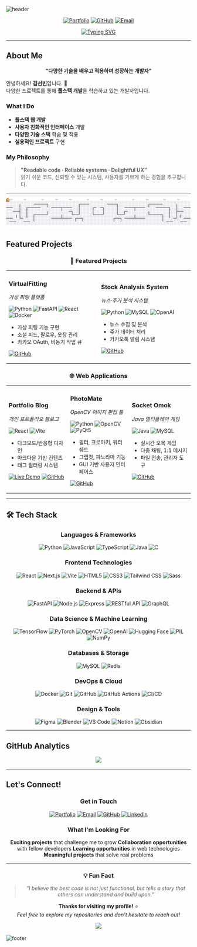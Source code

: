 <!-- 헤더 배너 -->
![header](https://capsule-render.vercel.app/api?type=waving&color=0:7F7FD5,50:86A8E7,100:91EAE4&height=280&section=header&text=SeonBin%20Kim&fontSize=52&fontColor=ffffff&desc=Full-Stack%20Developer%20%C2%B7%20Problem%20Solver%20%C2%B7%20Continuous%20Learner&descSize=18&descAlign=50&descAlignY=70)

<div align="center">

[![Portfolio](https://img.shields.io/badge/Portfolio-FF6B6B?style=for-the-badge&logo=firefox&logoColor=white)](https://toran1678.github.io/my-blog/)
[![GitHub](https://img.shields.io/badge/GitHub-181717?style=for-the-badge&logo=github&logoColor=white)](https://github.com/toran1678?tab=repositories)
[![Email](https://img.shields.io/badge/Email-D14836?style=for-the-badge&logo=gmail&logoColor=white)](mailto:toran16784@gmail.com)

</div>

<div align="center">
  <a href="https://readme-typing-svg.demolab.com">
    <img
      src="https://readme-typing-svg.demolab.com/?font=Fira+Code&weight=600&pause=1500&center=true&vCenter=true&width=600&lines=Full-Stack+Developer;Problem+Solver;Creating+Digital+Experiences;FastAPI+%26+React+%26+Docker&v=2"
      alt="Typing SVG"
    />
  </a>
</div>

---

## About Me

<div align="center">

**"다양한 기술을 배우고 적용하며 성장하는 개발자"**

</div>

안녕하세요! **김선빈**입니다. 👋  
다양한 프로젝트를 통해 **풀스택 개발**을 학습하고 있는 개발자입니다.

### What I Do
- **풀스택 웹 개발**
- **사용자 친화적인 인터페이스** 개발
- **다양한 기술 스택** 학습 및 적용
- **실용적인 프로젝트** 구현

### My Philosophy
> **"Readable code · Reliable systems · Delightful UX"**  
> 읽기 쉬운 코드, 신뢰할 수 있는 시스템, 사용자를 기쁘게 하는 경험을 추구합니다.  

---

<picture>
    <source media="(prefers-color-scheme: dark)" srcset="https://raw.githubusercontent.com/toran1678/toran1678/output/pacman-contribution-graph-dark.svg">
    <source media="(prefers-color-scheme: light)" srcset="https://raw.githubusercontent.com/toran1678/toran1678/output/pacman-contribution-graph.svg">
    <img alt=" " src="https://raw.githubusercontent.com/toran1678/toran1678/output/pacman-contribution-graph.svg">
</picture>

<div align="center">
<!-- <img src="https://raw.githubusercontent.com/toran1678/toran1678/output/snake.svg" alt="Snake animation" /> -->
</div>

## Featured Projects

<div align="center">

### 💎 **Featured Projects**

</div>

<div align="center">

<table>
<tr>
<td width="50%">

### **VirtualFitting**
*가상 피팅 플랫폼*

![Python](https://img.shields.io/badge/Python-3776AB?style=flat&logo=python&logoColor=white)
![FastAPI](https://img.shields.io/badge/FastAPI-009688?style=flat&logo=fastapi&logoColor=white)
![React](https://img.shields.io/badge/React-20232A?style=flat&logo=react&logoColor=61DAFB)
![Docker](https://img.shields.io/badge/Docker-2496ED?style=flat&logo=docker&logoColor=white)

- 가상 피팅 기능 구현
- 소셜 피드, 팔로우, 옷장 관리
- 카카오 OAuth, 비동기 작업 큐

[![GitHub](https://img.shields.io/badge/View_on_GitHub-181717?style=for-the-badge&logo=github&logoColor=white)](https://github.com/toran1678/VirtualFitting)

</td>
<td width="50%">

### **Stock Analysis System**
*뉴스·주가 분석 시스템*

![Python](https://img.shields.io/badge/Python-3776AB?style=flat&logo=python&logoColor=white)
![MySQL](https://img.shields.io/badge/MySQL-4479A1?style=flat&logo=mysql&logoColor=white)
![OpenAI](https://img.shields.io/badge/OpenAI-412991?style=flat&logo=openai&logoColor=white)

- 뉴스 수집 및 분석
- 주가 데이터 처리
- 카카오톡 알림 시스템

[![GitHub](https://img.shields.io/badge/View_on_GitHub-181717?style=for-the-badge&logo=github&logoColor=white)](https://github.com/toran1678/news-stock-analysis-system)

</td>
</tr>
</table>

</div>

<div align="center">

### 🌐 **Web Applications**

</div>

<div align="center">

<table>
<tr>
<td width="33%">

### **Portfolio Blog**
*개인 포트폴리오 블로그*

![React](https://img.shields.io/badge/React-20232A?style=flat&logo=react&logoColor=61DAFB)
![Vite](https://img.shields.io/badge/Vite-646CFF?style=flat&logo=vite&logoColor=white)

- 다크모드/반응형 디자인
- 마크다운 기반 컨텐츠
- 태그 필터링 시스템

[![Live Demo](https://img.shields.io/badge/Live_Demo-FF6B6B?style=for-the-badge&logo=firefox&logoColor=white)](https://toran1678.github.io)
[![GitHub](https://img.shields.io/badge/GitHub-181717?style=for-the-badge&logo=github&logoColor=white)](https://github.com/toran1678/my-blog)

</td>
<td width="33%">

### **PhotoMate**
*OpenCV 이미지 편집 툴*

![Python](https://img.shields.io/badge/Python-3776AB?style=flat&logo=python&logoColor=white)
![OpenCV](https://img.shields.io/badge/OpenCV-5C3EE8?style=flat&logo=opencv&logoColor=white)
![PyQt5](https://img.shields.io/badge/PyQt5-41CD52?style=flat&logo=qt&logoColor=white)

- 필터, 크로마키, 워터쉐드
- 그랩컷, 파노라마 기능
- GUI 기반 사용자 인터페이스

[![GitHub](https://img.shields.io/badge/View_on_GitHub-181717?style=for-the-badge&logo=github&logoColor=white)](https://github.com/toran1678/PhotoMate)

</td>
<td width="33%">

### **Socket Omok**
*Java 멀티플레이 게임*

![Java](https://img.shields.io/badge/Java-ED8B00?style=flat&logo=openjdk&logoColor=white)
![MySQL](https://img.shields.io/badge/MySQL-4479A1?style=flat&logo=mysql&logoColor=white)

- 실시간 오목 게임
- 다중 채팅, 1:1 메시지
- 파일 전송, 관리자 도구

[![GitHub](https://img.shields.io/badge/View_on_GitHub-181717?style=for-the-badge&logo=github&logoColor=white)](https://github.com/toran1678/Java-Socket-Omok)

</td>
</tr>
</table>

</div>

---

## 🛠️ Tech Stack

<div align="center">

### **Languages & Frameworks**

![Python](https://img.shields.io/badge/Python-3776AB?style=for-the-badge&logo=python&logoColor=white)
![JavaScript](https://img.shields.io/badge/JavaScript-F7DF1E?style=for-the-badge&logo=javascript&logoColor=black)
![TypeScript](https://img.shields.io/badge/TypeScript-3178C6?style=for-the-badge&logo=typescript&logoColor=white)
![Java](https://img.shields.io/badge/Java-ED8B00?style=for-the-badge&logo=openjdk&logoColor=white)
![C](https://img.shields.io/badge/C-A8B9CC?style=for-the-badge&logo=c&logoColor=white)

### **Frontend Technologies**

![React](https://img.shields.io/badge/React-20232A?style=for-the-badge&logo=react&logoColor=61DAFB)
![Next.js](https://img.shields.io/badge/Next.js-000000?style=for-the-badge&logo=nextdotjs&logoColor=white)
![Vite](https://img.shields.io/badge/Vite-646CFF?style=for-the-badge&logo=vite&logoColor=white)
![HTML5](https://img.shields.io/badge/HTML5-E34F26?style=for-the-badge&logo=html5&logoColor=white)
![CSS3](https://img.shields.io/badge/CSS3-1572B6?style=for-the-badge&logo=css3&logoColor=white)
![Tailwind CSS](https://img.shields.io/badge/Tailwind_CSS-06B6D4?style=for-the-badge&logo=tailwindcss&logoColor=white)
![Sass](https://img.shields.io/badge/Sass-CC6699?style=for-the-badge&logo=sass&logoColor=white)

### **Backend & APIs**

![FastAPI](https://img.shields.io/badge/FastAPI-009688?style=for-the-badge&logo=fastapi&logoColor=white)
![Node.js](https://img.shields.io/badge/Node.js-339933?style=for-the-badge&logo=nodedotjs&logoColor=white)
![Express](https://img.shields.io/badge/Express-000000?style=for-the-badge&logo=express&logoColor=white)
![RESTful API](https://img.shields.io/badge/RESTful_API-FE7A16?style=for-the-badge)
![GraphQL](https://img.shields.io/badge/GraphQL-E10098?style=for-the-badge&logo=graphql&logoColor=white)

### **Data Science & Machine Learning**

![TensorFlow](https://img.shields.io/badge/TensorFlow-FF6F00?style=for-the-badge&logo=tensorflow&logoColor=white)
![PyTorch](https://img.shields.io/badge/PyTorch-EE4C2C?style=for-the-badge&logo=pytorch&logoColor=white)
![OpenCV](https://img.shields.io/badge/OpenCV-5C3EE8?style=for-the-badge&logo=opencv&logoColor=white)
![OpenAI](https://img.shields.io/badge/OpenAI-412991?style=for-the-badge&logo=openai&logoColor=white)
![Hugging Face](https://img.shields.io/badge/Hugging_Face-FF6B6B?style=for-the-badge&logo=huggingface&logoColor=white)
![PIL](https://img.shields.io/badge/PIL-FF6B6B?style=for-the-badge&logo=python&logoColor=white)
![NumPy](https://img.shields.io/badge/NumPy-013243?style=for-the-badge&logo=numpy&logoColor=white)

### **Databases & Storage**

![MySQL](https://img.shields.io/badge/MySQL-4479A1?style=for-the-badge&logo=mysql&logoColor=white)
![Redis](https://img.shields.io/badge/Redis-DC382D?style=for-the-badge&logo=redis&logoColor=white)
<!-- ![MongoDB](https://img.shields.io/badge/MongoDB-4EA94B?style=for-the-badge&logo=mongodb&logoColor=white -->

### **DevOps & Cloud**

![Docker](https://img.shields.io/badge/Docker-2496ED?style=for-the-badge&logo=docker&logoColor=white)
![Git](https://img.shields.io/badge/Git-F05032?style=for-the-badge&logo=git&logoColor=white)
![GitHub](https://img.shields.io/badge/GitHub-181717?style=for-the-badge&logo=github&logoColor=white)
![GitHub Actions](https://img.shields.io/badge/GitHub_Actions-2088FF?style=for-the-badge&logo=githubactions&logoColor=white)
![CI/CD](https://img.shields.io/badge/CI/CD-0A66C2?style=for-the-badge)

### **Design & Tools**

![Figma](https://img.shields.io/badge/Figma-F24E1E?style=for-the-badge&logo=figma&logoColor=white)
![Blender](https://img.shields.io/badge/Blender-F5792A?style=for-the-badge&logo=blender&logoColor=white)
![VS Code](https://img.shields.io/badge/VS_Code-007ACC?style=for-the-badge&logo=visualstudiocode&logoColor=white)
![Notion](https://img.shields.io/badge/Notion-000000?style=for-the-badge&logo=notion&logoColor=white)
![Obsidian](https://img.shields.io/badge/Obsidian-7C3AED?style=for-the-badge&logo=obsidian&logoColor=white)

</div>

---

## GitHub Analytics

<div align="center">

<!-- ### **Coding Activity**

<img src="https://github-readme-stats.vercel.app/api?username=toran1678&show_icons=true&theme=radical&hide_border=true&bg_color=0D1117&title_color=58A6FF&text_color=C9D1D9&icon_color=58A6FF" height="180" /> -->

<img src="https://github-readme-stats.vercel.app/api/top-langs/?username=toran1678&layout=compact&theme=radical&hide_border=true&bg_color=0D1117&title_color=58A6FF&text_color=C9D1D9&icon_color=58A6FF" height="180" />

</div>

---

## Let's Connect!

<div align="center">

### **Get in Touch**

[![Portfolio](https://img.shields.io/badge/Portfolio-FF6B6B?style=for-the-badge&logo=firefox&logoColor=white)](https://toran1678.github.io/my-blog/)
[![Email](https://img.shields.io/badge/Email-D14836?style=for-the-badge&logo=gmail&logoColor=white)](mailto:toran16784@gmail.com)
[![GitHub](https://img.shields.io/badge/GitHub-181717?style=for-the-badge&logo=github&logoColor=white)](https://github.com/toran1678)
[![LinkedIn](https://img.shields.io/badge/LinkedIn-0077B5?style=for-the-badge&logo=linkedin&logoColor=white)](https://linkedin.com/in/toran1678)

### **What I'm Looking For**

**Exciting projects** that challenge me to grow
**Collaboration opportunities** with fellow developers
**Learning opportunities** in web technologies
**Meaningful projects** that solve real problems

</div>

---

<div align="center">

### 💡 **Fun Fact**
> *"I believe the best code is not just functional, but tells a story that others can understand and build upon."*

**Thanks for visiting my profile!** ⭐  
*Feel free to explore my repositories and don't hesitate to reach out!*

</div>

<div align="center">
  <img src="https://hitscounter.dev/api/hit?url=https%3A%2F%2Fgithub.com%2Ftoran1678&label=Visitor&icon=github&color=%236ea8fe&message=&style=flat&tz=UTC">
</div>

<!-- 푸터 배너 -->
![footer](https://capsule-render.vercel.app/api?type=waving&color=0:91EAE4,50:86A8E7,100:7F7FD5&height=120&section=footer)
